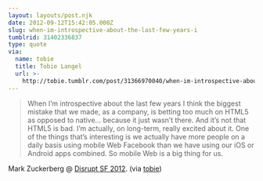 ```yaml
---
layout: layouts/post.njk
date: 2012-09-12T15:42:05.000Z
slug: when-im-introspective-about-the-last-few-years-i
tumblrid: 31402336837
type: quote
via:
  name: tobie
  title: Tobie Langel
  url: >-
    http://tobie.tumblr.com/post/31366970040/when-im-introspective-about-the-last-few-years-i
---
```

> When I’m introspective about the last few years I think the biggest mistake that we made, as a company, is betting too much on HTML5 as opposed to native… because it just wasn’t there. And it’s not that HTML5 is bad. I’m actually, on long-term, really excited about it. One of the things that’s interesting is we actually have more people on a daily basis using mobile Web Facebook than we have using our iOS or Android apps combined. So mobile Web is a big thing for us.

Mark Zuckerberg @ <a href="http://techcrunch.com/2012/09/11/mark-zuckerberg-our-biggest-mistake-with-mobile-was-betting-too-much-on-html5/">Disrupt SF 2012</a>. (via <a href="http://blog.tobie.me/" class="tumblr_blog">tobie</a>)

